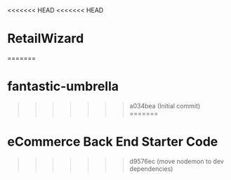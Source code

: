 <<<<<<< HEAD
<<<<<<< HEAD
# RetailWizard
=======
# fantastic-umbrella
>>>>>>> a034bea (Initial commit)
=======
# eCommerce Back End Starter Code
>>>>>>> d9576ec (move nodemon to dev dependencies)

